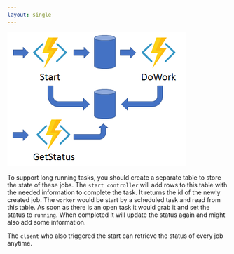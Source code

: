 ```yaml
---
layout: single
---
```


![long running jobs](/assets/images/software-engineering/architecture/async-long-tasks-pattern.png)

To support long running tasks, you should create a separate table to store the state of these jobs.
The ```start controller``` will add rows to this table with the needed information to complete the task. It returns the id of the newly created job.
The ```worker``` would be start by a scheduled task and read from this table. As soon as there is an open task it would grab it and set the status to ```running```. 
When completed it will update the status again and might also add some information. 

The ```client``` who also triggered the start can retrieve the status of every job anytime.